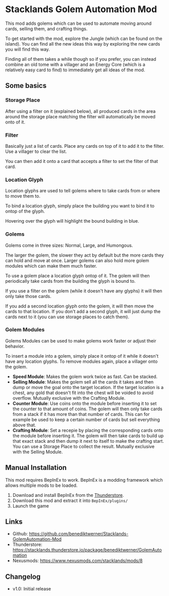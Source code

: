 # Stacklands Golem Automation Mod

This mod adds golems which can be used to automate moving around cards, selling them, and crafting things.

To get started with the mod, explore the Jungle (which can be found on the island). You can find all the new ideas this way by exploring the new cards you will find this way.

Finding all of them takes a while though so if you prefer, you can instead combine an old tome with a villager and an Energy Core (which is a relatively easy card to find)
to immediately get all ideas of the mod.

## Some basics

### Storage Place

After using a filter on it (explained below), all produced cards in the area around
the storage place matching the filter will automatically be moved onto of it.

### Filter

Basically just a list of cards. Place any cards on top of it to add it to the filter. Use a villager to clear the list.

You can then add it onto a card that accepts a filter to set the filter of that card.

### Location Glyph

Location glyphs are used to tell golems where to take cards from or where to move them to.

To bind a location glyph, simply place the building you want to bind it to ontop of the glyph.

Hovering over the glyph will highlight the bound building in blue.

### Golems

Golems come in three sizes: Normal, Large, and Humongous.

The larger the golem, the slower they act by default but the more cards they can hold and move at once.
Larger golems can also hold more golem modules which can make them much faster.

To use a golem place a location glyph ontop of it. The golem will then periodically take cards from the building the glyph is bound to.

If you use a filter on the golem (while it doesn't have any glyphs) it will then only take those cards.

If you add a second location glyph onto the golem, it will then move the cards to that location. If you don't add a second glyph, it will
just dump the cards next to it (you can use storage places to catch them).

### Golem Modules

Golems Modules can be used to make golems work faster or adjust their behavior.

To insert a module into a golem, simply place it ontop of it while it doesn't have any location glyphs. To remove modules again,
place a villager onto the golem.

- **Speed Module**: Makes the golem work twice as fast. Can be stacked.
- **Selling Module**: Makes the golem sell all the cards it takes and then dump or move the goal onto the target location. If the target location is a chest, any gold that doesn't fit into the chest will be voided to avoid overflow. Mutually exclusive with the Crafting Module.
- **Counter Module**: Use coins onto the module before inserting it to set the counter to that amount of coins. The golem will then only take cards from a stack if it has more than that number of cards. This can for example be used to keep a certain number of cards but sell everything above that.
- **Crafting Module**: Set a recepie by placing the corresponding cards onto the module before inserting it. The golem will then take cards to build up that exact stack and then dump it next to itself to make the crafting start. You can use a Storage Place to collect the result. Mutually exclusive with the Selling Module.

## Manual Installation
This mod requires BepInEx to work. BepInEx is a modding framework which allows multiple mods to be loaded.

1. Download and install BepInEx from the [Thunderstore](https://stacklands.thunderstore.io/package/BepInEx/BepInExPack_Stacklands/).
4. Download this mod and extract it into `BepInEx/plugins/`
5. Launch the game

## Links
- Github: https://github.com/benediktwerner/Stacklands-GolemAutomation-Mod
- Thunderstore: https://stacklands.thunderstore.io/package/benediktwerner/GolemAutomation
- Nexusmods: https://www.nexusmods.com/stacklands/mods/8

## Changelog

- v1.0: Initial release

